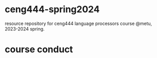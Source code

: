# ceng444-spring2024
resource repository for ceng444 language processors course @metu, 2023-2024 spring.

# course conduct

